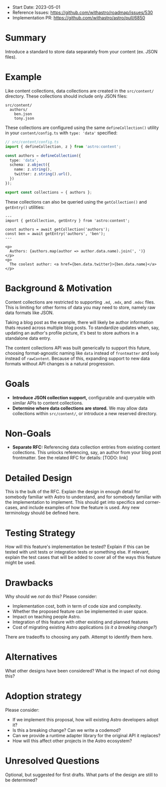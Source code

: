 - Start Date: 2023-05-01
- Reference Issues: https://github.com/withastro/roadmap/issues/530
- Implementation PR: https://github.com/withastro/astro/pull/6850

# Summary

Introduce a standard to store data separately from your content (ex. JSON files).

# Example

Like content collections, data collections are created in the `src/content/` directory. These collections should include only JSON files:

```
src/content/
  authors/
    ben.json
    tony.json
```

These collections are configured using the same `defineCollection()` utility in your `content/config.ts` with `type: 'data'` specified:

```ts
// src/content/config.ts
import { defineCollection, z } from 'astro:content';

const authors = defineCollection({
  type: 'data',
  schema: z.object({
    name: z.string(),
    twitter: z.string().url(),
  })
});

export const collections = { authors };
```

These collections can also be queried using the `getCollection()` and `getEntry()` utilities:

```astro
---
import { getCollection, getEntry } from 'astro:content';

const authors = await getCollection('authors');
const ben = await getEntry('authors', 'ben');
---

<p>
  Authors: {authors.map(author => author.data.name).join(', ')}
</p>
<p>
  The coolest author: <a href={ben.data.twitter}>{ben.data.name}</a>
</p>
```

# Background & Motivation

Content collections are restricted to supporting `.md`, `.mdx`, and `.mdoc` files. This is limiting for other forms of data you may need to store, namely raw data formats like JSON.

Taking a blog post as the example, there will likely be author information thats reused across multiple blog posts. To standardize updates when, say, updating an author's profile picture, it's best to store authors in a standalone data entry.

The content collections API was built generically to support this future, choosing format-agnostic naming like `data` instead of `frontmatter` and `body` instead of `rawContent`. Because of this, expanding support to new data formats without API changes is a natural progression.

# Goals

- **Introduce JSON collection support,** configurable and queryable with similar APIs to content collections.
- **Determine where data collections are stored.** We may allow data collections within `src/content/`, or introduce a new reserved directory.

# Non-Goals

- **Separate RFC:** Referencing data collection entries from existing content collections. This unlocks referencing, say, an author from your blog post frontmatter. See the related RFC for details: [TODO: link]

# Detailed Design

This is the bulk of the RFC. Explain the design in enough detail for somebody
familiar with Astro to understand, and for somebody familiar with the
implementation to implement. This should get into specifics and corner-cases,
and include examples of how the feature is used. Any new terminology should be
defined here.

# Testing Strategy

How will this feature's implementation be tested? Explain if this can be tested with
unit tests or integration tests or something else. If relevant, explain the test
cases that will be added to cover all of the ways this feature might be used.

# Drawbacks

Why should we _not_ do this? Please consider:

- Implementation cost, both in term of code size and complexity.
- Whether the proposed feature can be implemented in user space.
- Impact on teaching people Astro.
- Integration of this feature with other existing and planned features
- Cost of migrating existing Astro applications (_is it a breaking change?_)

There are tradeoffs to choosing any path. Attempt to identify them here.

# Alternatives

What other designs have been considered? What is the impact of not doing this?

# Adoption strategy

Please consider:

- If we implement this proposal, how will existing Astro developers adopt it?
- Is this a breaking change? Can we write a codemod?
- Can we provide a runtime adapter library for the original API it replaces?
- How will this affect other projects in the Astro ecosystem?

# Unresolved Questions

Optional, but suggested for first drafts.
What parts of the design are still to be determined?
